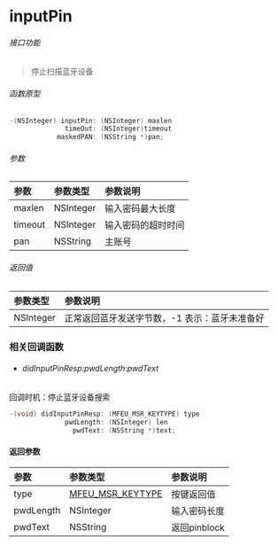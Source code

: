 # inputPin

###### 接口功能
> 停止扫描蓝牙设备

###### 函数原型

```objective-c
-(NSInteger) inputPin: (NSInteger) maxlen
              timeOut: (NSInteger)timeout
            maskedPAN: (NSString *)pan;
```

###### 参数
| 参数 | 参数类型 | 参数说明 |
| :-------- | :--------| :------ |
| maxlen| NSInteger | 输入密码最大长度 |
| timeout| NSInteger | 输入密码的超时时间 |
| pan| NSString | 主账号 |

###### 返回值
| 参数类型 | 参数说明 |
| :--------| :------ |
| NSInteger | 正常返回蓝牙发送字节数，-1 表示：蓝牙未准备好 |


### 相关回调函数
- ###### didInputPinResp:pwdLength:pwdText
回调时机：停止蓝牙设备搜索
```objective-c
-(void) didInputPinResp: (MFEU_MSR_KEYTYPE) type
              pwdLength: (NSInteger) len
                pwdText: (NSString *)text;
```

#### 返回参数
| 参数 | 参数类型 | 参数说明 |
| :-------- | :--------| :------ |
| type| [MFEU_MSR_KEYTYPE](enum-cn.md#MFEU_MSR_KEYTYPE) | 按键返回值 |
| pwdLength| NSInteger | 输入密码长度 |
| pwdText| NSString | 返回pinblock |

